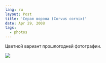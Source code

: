 ```yaml
---
lang: ru
layout: Post
title: 'Серая ворона (Corvus cornix)'
date: Apr 29, 2008
tags:
  - photos
---
```


Цветной вариант прошлогодней фотографии.

![](http://wow.sapegin.me/2b1B2V3l0b24/sapegin-artem-20d-2007-04-22-307-0754.jpg)
